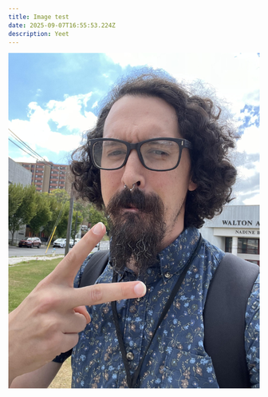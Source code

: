 ```yaml
---
title: Image test
date: 2025-09-07T16:55:53.224Z
description: Yeet
---
```

![](/images/unnamed-2-.jpg)